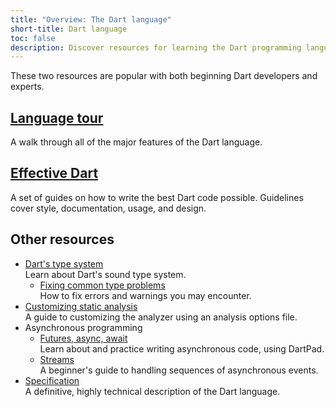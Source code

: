 ```yaml
---
title: "Overview: The Dart language"
short-title: Dart language
toc: false
description: Discover resources for learning the Dart programming language.
---
```


These two resources are popular with both beginning Dart developers and experts.

<div class="card-grid">
  <div class="card">
    <h2><a href="/language">Language tour</a></h2>
    <p>A walk through all of the major features of the Dart language.</p>
  </div>
  <div class="card">
    <h2><a href="/effective-dart">Effective Dart</a></h2>
    <p>A set of guides on how to write the best Dart code
    possible. Guidelines cover style, documentation, usage,
    and design.</p>
  </div>
</div>

## Other resources

* [Dart's type system](/language/type-system)<br>
    Learn about Dart's sound type system.
  * [Fixing common type problems](/guides/language/sound-problems)<br>
    How to fix errors and warnings you may encounter.
* [Customizing static analysis](/tools/analysis)<br>
    A guide to customizing the analyzer using an analysis options file.
* Asynchronous programming
  * [Futures, async, await](/codelabs/async-await)<br>
    Learn about and practice writing asynchronous code, using DartPad.
  * [Streams](/tutorials/language/streams)<br>
    A beginner's guide to handling sequences of asynchronous events.
* [Specification](/guides/language/spec)<br>
  A definitive, highly technical description of the Dart language.
